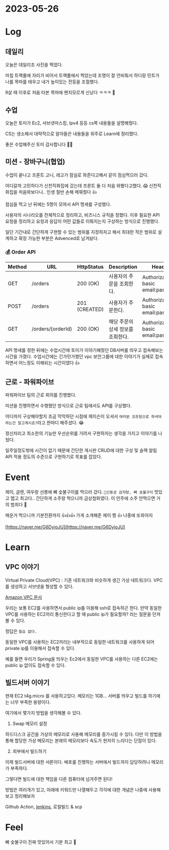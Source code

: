 # 2023-05-26

# Log

## 데일리

오늘은 데일리조 사진을 찍었다.

마침 트랙룸에 자리가 비어서 트랙룸에서 찍었는데 조명이 잘 안비춰서 하디랑 민트가 나를 목마를 태우고 내가 높이있는 전등을 조절했다.

9살 때 이후로 처음 타본 목마에 왠지모르게 신났다 ㅋㅋㅋ 🐴

## 수업

오늘은 토미가 Ec2, 서브넷마스킹, Ipv4 등등 cs쪽 내용들을 설명해줬다. 

CS는 생소해서 대략적으로 알아들은 내용들을 위주로 Learn에 정리했다.

좋은 수업해주신 토미 감사합니다 🙇‍♂️

## 미션 - 장바구니(협업)

수업이 끝나고 프론트 고니, 레고가 잠실로 와준다고해서 같이 점심먹으러 갔다.

어디갈까 고민하다가 신천직화집에 갔는데 프론트 둘 다 처음 와봤다고했다. 😱
신천직화집을 처음와보다니.. 인생 절반 손해 메꿔줬다 👍

점심을 먹고 난 뒤에는 5명이 모여서 API 명세를 구성했다.

사용자의 시나리오를 전체적으로 정리하고, 비즈니스 규칙을 정했다.
이후 필요한 API 요청을 정리하고 요청과 응답이 어떤 값들로 이뤄지는지 구상하는 방식으로 진행했다.

일단 기간내로 간단하게 구현할 수 있는 범위를 지정하자고 해서 최대한 작은 범위로 설계하고 확장 가능한 부분은 Advenced로 남겨놨다.

### 💰 Order API

|Method|URL|HttpStatus|Description|Header|Request|Response|Location|
|---|---|---|---|---|---|---|---|
|GET|/orders|200 (OK)|사용자의 주문을 조회한다.|Authorization : basic email:password||||
|POST|/orders|201 (CREATED)|사용자가 주문한다.|Authorization : basic email:password|||/orders/{orderId}|
|GET|/orders/{orderId}|200 (OK)|해당 주문의 상세 정보를 조회한다.|Authorization : basic email:password||||

API 명세를 정한 뒤에는 수업시간에 토미가 이야기해줬던 DB서버를 띄우고 접속해보는 시간을 가졌다.
수업시간에는 긴가민가했던 vpc 보안그룹에 대한 이야기가 실제로 접속하면서 어느정도 이해되는 시간이였다 👍


## 근로 - 파워파이브

파워파이브 팀의 근로 회의를 진행했다.

미션을 진행하면서 수행했던 방식으로 근로 팀에서도 API를 구상했다.

어디까지 구상해야할지 조금 막막하던 시점에 제이슨이 오셔서 `여러분 코프링으로 하셔야하는건 알고계시죠?`라고 한마디 해주셨다. 😂

정신차리고 최소한의 기능만 우선순위를 가려서 구현하자는 생각을 가지고 이야기를 나눴다.

일주일정도밖에 시간이 없기 때문에 간단한 게시판 CRUD에 대한 구성 및 슬랙 알림 API 적용 정도의 수준으로 구현하기로 목표를 잡았다.

# Event

제이, 글렌, 여우랑 선릉에 뼈 숯불구이를 먹으러 갔다.
`신동궁 감자탕, 뼈 숯불구이` 맛있고 맵고 최고다.. 간단하게 소주랑 먹으니까 금상첨화였다.
이 안주에 소주 안먹으면 거의 범죄다 🥷

매운거 먹으니까 기분전환까지 👍👍👍 
가게 소개해준 제이 짱 👍 나중에 또와야지

[https://naver.me/G6DyioJU](https://naver.me/G6DyioJU)

# Learn

## VPC 이야기

Virtual Private Cloud(VPC) : 기존 네트워크와 비슷하게 생긴 가상 네트워크다. VPC를 생성하고 서브넷을 형성할 수 있다.

[Amazon VPC 문서](https://docs.aws.amazon.com/ko_kr/vpc/latest/userguide/what-is-amazon-vpc.html)

우리는 보통 EC2를 사용하면서 public ip를 이용해 ssh로 접속하곤 한다.
만약 동일한 VPC를 사용하는 EC2끼리 통신한다고 할 때 public ip가 필요할까? 라는 질문을 던져볼 수 있다.

정답은 `필요 없다.`

동일한 VPC를 사용하는 EC2끼리는 내부적으로 동일한 네트워크를 사용하게 되어 private ip를 이용해서 접속할 수 있다.

예를 들면 우리가 Spring을 띄우는 Ec2에서 동일한 VPC를 사용하는 다른 EC2에는 public ip 없이도 접속할 수 있다. 

## 빌드서버 이야기

현재 EC2 t4g.micro 를 사용하고있다. 메모리는 1GB... 서버를 띄우고 빌드를 하기에는 너무 부족한 용량이다.

여기에서 몇가지 방법을 생각해볼 수 있다.

1. Swap 메모리 설정

하드디스크 공간을 가상의 메모리로 사용해 메모리를 증가시킬 수 있다.
다만 이 방법을 통해 할당한 가상 메모리는 본래의 메모리보다 속도가 현저히 느리다는 단점이 있다.

2. 외부에서 빌드하기

이제 빌드서버에 대한 서론이다.
배포를 진행하는 서버에서 빌드까지 담당하려니 메모리가 부족하다.

그렇다면 빌드에 대한 책임을 다른 컴퓨터에 넘겨주면 된다!

방법은 여러개가 있고, 아래에 키워드만 나열해두고 각각에 대한 개념은 나중에 사용해보고 정리해보자

Github Action, [jenkins](https://velog.io/@junho5336/jenkins%EB%A1%9C-%EB%B9%8C%EB%93%9C-%EB%B0%B0%ED%8F%AC%ED%95%98%EA%B8%B0), 로컬빌드 & scp

# Feel

뼈 숯불구이 진짜 맛있어서 기분 최고 🍖